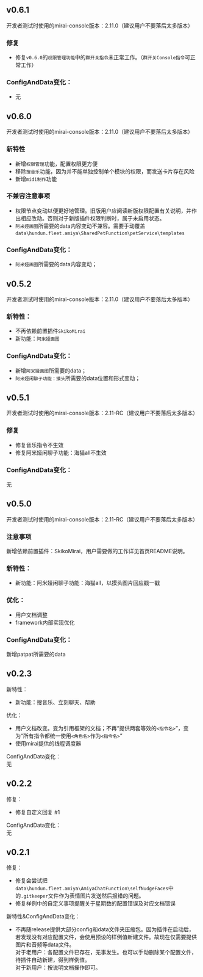 ## v0.6.1

开发者测试时使用的mirai-console版本：2.11.0（建议用户不要落后太多版本）

### 修复

- 修复`v0.6.0`的`权限管理功能`中的`群开关指令`未正常工作。（`群开关Console指令`可正常工作）

### ConfigAndData变化：  

- 无

## v0.6.0

开发者测试时使用的mirai-console版本：2.11.0（建议用户不要落后太多版本）

### 新特性

- 新增`权限管理`功能，配置权限更方便
- 移除`搜音乐`功能，因为并不能单独控制单个模块的权限，而发送卡片存在风险
- 新增`midi制作`功能

### 不兼容注意事项

- 权限节点变动以便更好地管理。旧版用户应阅读新版权限配置有关说明，并作出相应改动。否则对于新版插件权限判断时，属于未启用状态。
- `阿米娅画图`所需要的data内容变动不兼容。需要手动覆盖`data\hundun.fleet.amiya\SharedPetFunction\petService\templates`

### ConfigAndData变化：  

- `阿米娅画图`所需要的data内容变动；

## v0.5.2

开发者测试时使用的mirai-console版本：2.11.0（建议用户不要落后太多版本）

### 新特性：

- 不再依赖前置插件`SkikoMirai`
- 新功能：`阿米娅画图`

### ConfigAndData变化：  

- 新增`阿米娅画图`所需要的data；
- `阿米娅闲聊子功能：摸头`所需要的data位置和形式变动；

## v0.5.1

开发者测试时使用的mirai-console版本：2.11-RC（建议用户不要落后太多版本）

### 修复

- 修复音乐指令不生效
- 修复阿米娅闲聊子功能：海猫all不生效

### ConfigAndData变化：  

无

## v0.5.0

开发者测试时使用的mirai-console版本：2.11-RC（建议用户不要落后太多版本）

### 注意事项

新增依赖前置插件：SkikoMirai，用户需要做的工作详见首页README说明。

### 新特性：
- 新功能：阿米娅闲聊子功能：海猫all，以摸头图片回应戳一戳

### 优化：
- 用户文档调整
- framework内部实现优化

### ConfigAndData变化：  

新增patpat所需要的data

## v0.2.3

新特性：
- 新功能：搜音乐、立刻聊天、帮助

优化：
- 用户文档改变。变为引用框架的文档；不再“提供两套等效的`<指令名>`”，变为“所有指令都统一使用`<角色名>`作为`<指令名>`”
- 使用mirai提供的线程调度器

ConfigAndData变化：  
无


## v0.2.2

修复：
- 修复自定义回复 #1 

ConfigAndData变化：  
无

## v0.2.1

修复：
- 修复会尝试把`data\hundun.fleet.amiya\AmiyaChatFunction\selfNudgeFaces`中的`.gitkeeper`文件作为表情图片发送然后报错的问题。
- 修复样例中的自定义事项提醒关于星期数的配置错误及对应文档错误
 
新特性&ConfigAndData变化：
- 不再随release提供大部分config和data文件夹压缩包。因为插件在启动后，若发现没有对应配置文件，会使用预设的样例值新建文件。故现在仅需要提供图片和音频等data文件。
   <br>对于老用户：各配置文件已存在，无事发生。也可以手动删除某个配置文件，待插件自动新建，得到样例值。
   <br>对于新用户：按说明文档操作即可。